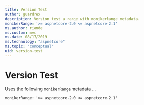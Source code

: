 ```yaml
---
title: Version Test
author: guardrex
description: Version test a range with monikerRange metadata.
monikerRange: '>= aspnetcore-2.0 <= aspnetcore-2.1'
ms.author: riande
ms.custom: mvc
ms.date: 08/17/2019
ms.technology: "aspnetcore"
ms.topic: "conceptual"
uid: version-test
---
```

# Version Test

Uses the following `monikerRange` metadata ...

```
monikerRange: '>= aspnetcore-2.0 <= aspnetcore-2.1'
```
